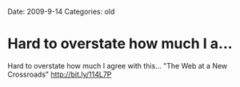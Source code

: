 Date: 2009-9-14
Categories: old

# Hard to overstate how much I a...

Hard to overstate how much I agree with this... "The Web at a New Crossroads"  <a href="http://bit.ly/114L7P" rel="nofollow">http://bit.ly/114L7P</a>
